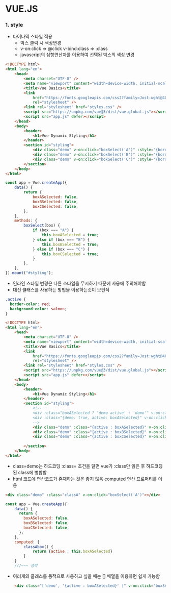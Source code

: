 # VUE.JS

### 1. style
 * 다이나믹 스타일 적용
    * 박스 클릭 시 색상변경
    * v-on:click => @click  v-bind:class => :class
    * javascript의 삼항연산자를 이용하여 선택된 박스의 색상 변경
~~~html
<!DOCTYPE html>
<html lang="en">
	<head>
		<meta charset="UTF-8" />
		<meta name="viewport" content="width=device-width, initial-scale=1.0" />
		<title>Vue Basics</title>
		<link
			href="https://fonts.googleapis.com/css2?family=Jost:wght@400;700&display=swap"
			rel="stylesheet" />
		<link rel="stylesheet" href="styles.css" />
		<script src="https://unpkg.com/vue@3/dist/vue.global.js"></script>
		<script src="app.js" defer></script>
	</head>
	<body>
		<header>
			<h1>Vue Dynamic Styling</h1>
		</header>
		<section id="styling">
			<div class="demo" v-on:click="boxSelect('A')" :style="{borderColor: boxASelected ? 'red' : 'grey'}"></div>
			<div class="demo" v-on:click="boxSelect('B')" :style="{borderColor: boxBSelected ? 'red' : 'grey'}"></div>
			<div class="demo" v-on:click="boxSelect('C')" :style="{borderColor: boxCSelected ? 'red' : 'grey'}"></div>
		</section>
	</body>
</html>

~~~

~~~javascript
const app = Vue.createApp({
	data() {
		return {
			boxASelected: false,
			boxBSelected: false,
			boxCSelected: false,
		};
	},
	methods: {
		boxSelect(box) {
			if (box === "A") {
				this.boxASelected = true;
			} else if (box === "B") {
				this.boxBSelected = true;
			} else if (box === "C") {
				this.boxCSelected = true;
			}
		},
	},
}).mount("#styling");

~~~

* 인라인 스타일 변경은 다른 스타일을 무시하기 때문에 사용에 주의해야함
* 대신 클래스를 사용하는 방법을 이용하는것이 보편적

~~~css
.active {
  border-color: red;
  background-color: salmon;
}
~~~

~~~html
<!DOCTYPE html>
<html lang="en">
	<head>
		<meta charset="UTF-8" />
		<meta name="viewport" content="width=device-width, initial-scale=1.0" />
		<title>Vue Basics</title>
		<link
			href="https://fonts.googleapis.com/css2?family=Jost:wght@400;700&display=swap"
			rel="stylesheet" />
		<link rel="stylesheet" href="styles.css" />
		<script src="https://unpkg.com/vue@3/dist/vue.global.js"></script>
		<script src="app.js" defer></script>
	</head>
	<body>
		<header>
			<h1>Vue Dynamic Styling</h1>
		</header>
		<section id="styling">
			<!-- 
			<div :class="boxASelected ? 'demo active' : 'demo'" v-on:click="boxSelect('A')"></div>
			<div :class="{demo: true, active: boxASelected}" v-on:click="boxSelect('A')"></div>
			-->
			<div class="demo" :class="{active : boxASelected}" v-on:click="boxSelect('A')"></div>
			<div class="demo" :class="{active : boxBSelected}" v-on:click="boxSelect('B')"></div>
			<div class="demo" :class="{active : boxCSelected}" v-on:click="boxSelect('C')"></div>
			
		</section>
	</body>
</html>

~~~
 * class=demo는 하드코딩 :class= 조건을 달면 vue가 :class만 읽은 후 하드코딩된 class에 병합함
 * html 코드에 연산코드가 존재하는 것은 좋지 않음 computed 연산 프로퍼티를 이용

~~~html
<div class="demo" :class="classA" v-on:click="boxSelect('A')"></div>
~~~

~~~javascript
const app = Vue.createApp({
	data() {
	  return {
		boxASelected: false,
		boxBSelected: false,
		boxCSelected: false,
	  };
	},
	computed: {
		classAbox() {
			return {active : this.boxASelected}
		}
	}
    ///~~~ 생력

~~~
* 여러개의 클래스를 동적으로 사용하고 싶을 때는 [] 배열을 이용하면 쉽게 가능함
~~~html
	<div class="['demo', '{active : boxASelected}' ]" v-on:click="boxSelect('A')"></div>
~~~
